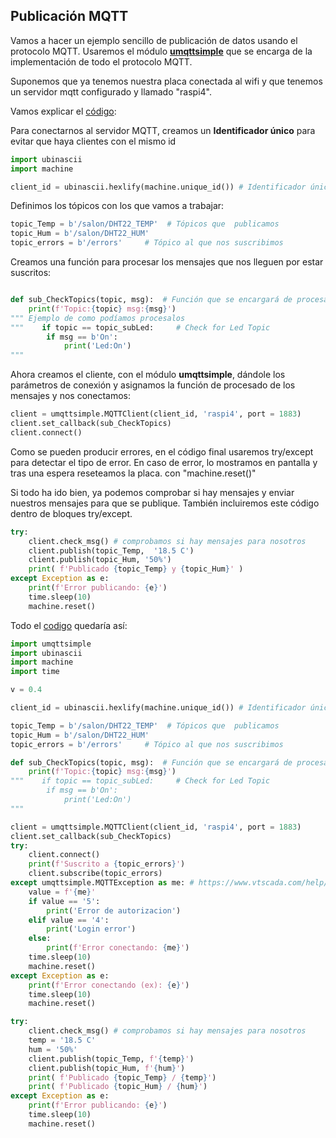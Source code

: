 ## Publicación MQTT

Vamos a hacer un ejemplo sencillo de publicación de datos usando el protocolo MQTT. Usaremos el módulo [**umqttsimple**](https://raw.githubusercontent.com/javacasm/CursoMicropython/master/codigo/P.Room.Sensor/umqttsimple.py) que se encarga de la implementación de todo el protocolo MQTT.

Suponemos que ya tenemos nuestra placa conectada al wifi y que tenemos un servidor mqtt configurado y llamado "raspi4". 

Vamos explicar el [código](https://raw.githubusercontent.com/javacasm/CursoMicropython/master/codigo/MQTT/test_mqtt.py):

Para conectarnos al servidor MQTT, creamos un **Identificador único** para evitar que haya clientes con el mismo id

```python
import ubinascii
import machine

client_id = ubinascii.hexlify(machine.unique_id()) # Identificador único 
```

Definimos los tópicos con los que vamos a trabajar:

```python
topic_Temp = b'/salon/DHT22_TEMP'  # Tópicos que  publicamos
topic_Hum = b'/salon/DHT22_HUM'
topic_errors = b'/errors'     # Tópico al que nos suscribimos
```

Creamos una función para procesar los mensajes que nos lleguen por estar suscritos:

```python

def sub_CheckTopics(topic, msg):  # Función que se encargará de procesar los mensajes que recibamos
    print(f'Topic:{topic} msg:{msg}')
""" Ejemplo de como podíamos procesalos
"""    if topic == topic_subLed:     # Check for Led Topic
        if msg == b'On':
            print('Led:On')
"""
```

Ahora creamos el cliente, con el módulo **umqttsimple**, dándole los parámetros de conexión y asignamos la función de procesado de los mensajes y nos conectamos:

```python
client = umqttsimple.MQTTClient(client_id, 'raspi4', port = 1883)
client.set_callback(sub_CheckTopics)
client.connect()
```

Como se pueden producir errores, en el código final usaremos try/except para detectar el tipo de error. En caso de error, lo mostramos en pantalla y tras una espera reseteamos la placa. con "machine.reset()"

Si todo ha ido bien, ya podemos comprobar si hay mensajes y enviar nuestros mensajes para que se publique. También incluiremos este código dentro de bloques try/except.


```python
try:
    client.check_msg() # comprobamos si hay mensajes para nosotros
    client.publish(topic_Temp,  '18.5 C')
    client.publish(topic_Hum, '50%')
    print( f'Publicado {topic_Temp} y {topic_Hum}' )
except Exception as e:
    print(f'Error publicando: {e}')
    time.sleep(10)
    machine.reset()  
```

Todo el [codigo](https://raw.githubusercontent.com/javacasm/CursoMicropython/master/codigo/MQTT/test_mqtt.py) quedaría así:


```python
import umqttsimple
import ubinascii
import machine
import time

v = 0.4

client_id = ubinascii.hexlify(machine.unique_id()) # Identificador único 

topic_Temp = b'/salon/DHT22_TEMP'  # Tópicos que  publicamos
topic_Hum = b'/salon/DHT22_HUM'
topic_errors = b'/errors'     # Tópico al que nos suscribimos

def sub_CheckTopics(topic, msg):  # Función que se encargará de procesar los mensajes que recibamos
    print(f'Topic:{topic} msg:{msg}')
"""    if topic == topic_subLed:     # Check for Led Topic
        if msg == b'On':
            print('Led:On')
"""

client = umqttsimple.MQTTClient(client_id, 'raspi4', port = 1883)
client.set_callback(sub_CheckTopics)
try:
    client.connect()
    print(f'Suscrito a {topic_errors}')
    client.subscribe(topic_errors)
except umqttsimple.MQTTException as me: # https://www.vtscada.com/help/Content/D_Tags/D_MQTT_ErrMsg.htm
    value = f'{me}'
    if value == '5':
        print('Error de autorizacion')
    elif value == '4':
        print('Login error')
    else:
        print(f'Error conectando: {me}')
    time.sleep(10)
    machine.reset()
except Exception as e:
    print(f'Error conectando (ex): {e}')
    time.sleep(10)
    machine.reset()

try:
    client.check_msg() # comprobamos si hay mensajes para nosotros
    temp = '18.5 C'
    hum = '50%'
    client.publish(topic_Temp, f'{temp}')
    client.publish(topic_Hum, f'{hum}')
    print( f'Publicado {topic_Temp} / {temp}')
    print( f'Publicado {topic_Hum} / {hum}')
except Exception as e:
    print(f'Error publicando: {e}')
    time.sleep(10)
    machine.reset()  

```

